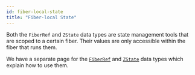 ```yaml
---
id: fiber-local-state
title: "Fiber-local State"
---
```


Both the `FiberRef` and `ZState` data types are state management tools that are scoped to a certain fiber. Their values are only accessible within the fiber that runs them.

We have a separate page for the [`FiberRef`](fiberref.md) and [`ZState`](zstate.md) data types which explain how to use them.
